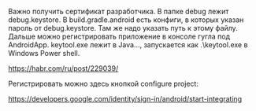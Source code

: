 Важно получить сертификат разработчика. В папке debug лежит debug.keystore. В build.gradle.android есть конфиги, в которых указан пароль от debug.keystore. Там же надо указать путь к этому файлу. Дальше можно регистрировать приложение в консоле гугла под AndroidApp. keytool.exe лежит в Java\..., запускается как .\keytool.exe в Windows Power shell.

https://habr.com/ru/post/229039/

Регистрировать можно здесь кнопкой configure project:

https://developers.google.com/identity/sign-in/android/start-integrating